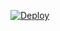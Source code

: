[![Deploy](https://www.herokucdn.com/deploy/button.svg)](https://heroku.com/deploy?template=https://github.com/ForKerBro/TGF-BOT/tree/main)
